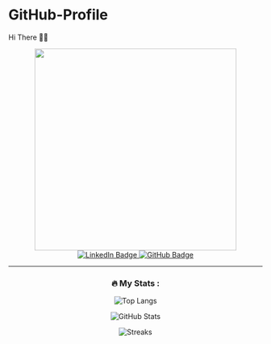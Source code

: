 # GitHub-Profile
Hi There 🤝🙌

<div id="header" align="center">
  <img src="https://media.giphy.com/media/v1.Y2lkPTc5MGI3NjExNTl2cWwzMWk5cjBrbTl5NzgxYmZrYjQzaWhleGJqbmdyeWU4Y2w0eSZlcD12MV9pbnRlcm5hbF9naWZfYnlfaWQmY3Q9Zw/CuuSHzuc0O166MRfjt/giphy.gif" width="400"/>
  

<div id="badges" align="center">
  <a href="https://www.linkedin.com/in/rahul-korde-b88198189/">
    <img src="https://img.shields.io/badge/LinkedIn-blue?style=for-the-badge&logo=linkedin&logoColor=white" alt="LinkedIn Badge"/>
  </a>
  <a href="https://github.com/RahulKorde19">
    <img src="https://img.shields.io/badge/GitHub-100000?style=for-the-badge&logo=github&logoColor=white" alt="GitHub Badge"/>
  </a>
</div>


---

### :fire: My Stats :
![Top Langs](https://github-readme-stats.vercel.app/api/top-langs/?username=RahulKorde19&layout=compact&theme=vision-friendly-dark)

![GitHub Stats](https://github-readme-stats.vercel.app/api?username=RahulKorde19&show_icons=true&theme=radical)

![Streaks](https://github-readme-streak-stats.herokuapp.com/?user=RahulKorde19)


</div>
</div>
